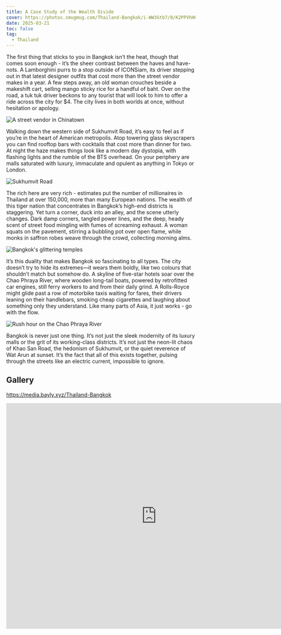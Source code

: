 ```yaml
---
title: A Case Study of the Wealth Divide
cover: https://photos.smugmug.com/Thailand-Bangkok/i-WW3Gtb7/0/K2PPVhHQVM5JnRzd3Rvwq8T2Pswq4W5ZDPvf7xG63/X3/DSC03287-X4.jpg
date: 2025-03-21
toc: false
tag:
  - Thailand
---
```


The first thing that sticks to you in Bangkok isn’t the heat, though that comes soon enough - it’s the sheer contrast between the haves and have-nots. A Lamborghini purrs to a stop outside of ICONSiam, its driver stepping out in that latest designer outfits that cost more than the street vendor makes in a year. A few steps away, an old woman crouches beside a makeshift cart, selling mango sticky rice for a handful of baht. Over on the road, a tuk tuk driver beckons to any tourist that will look to him to offer a ride across the city for $4. The city lives in both worlds at once, without hesitation or apology.

![A street vendor in Chinatown](https://photos.smugmug.com/Thailand-Bangkok/i-pTpgr2J/0/MsBQQsnBjTDRvXgQn7w3hQdhK3kqCKRdkqM3Qkn2j/X4/DSC03593-X4.jpg)

Walking down the western side of Sukhumvit Road, it’s easy to feel as if you’re in the heart of American metropolis. Atop towering glass skyscrapers you can find rooftop bars with cocktails that cost more than dinner for two. At night the haze makes things look like a modern day dystopia, with flashing lights and the rumble of the BTS overhead. On your periphery are malls saturated with luxury, immaculate and opulent as anything in Tokyo or London.

![Sukhumvit Road](https://photos.smugmug.com/Thailand-Bangkok/i-zNv4prC/0/M5t6HCJzQFkZmKQT3d9nPZbQLm9P8SJfJ9sNVVX5K/X3/DSC03547-X4.jpg)

The rich here are very rich - estimates put the number of millionaires in Thailand at over 150,000, more than many European nations. The wealth of this tiger nation that concentrates in Bangkok’s high-end districts is staggering. Yet turn a corner, duck into an alley, and the scene utterly changes. Dark damp corners, tangled power lines, and the deep, heady scent of street food mingling with fumes of screaming exhaust. A woman squats on the pavement, stirring a bubbling pot over open flame, while monks in saffron robes weave through the crowd, collecting morning alms.

![Bangkok's glittering temples](https://photos.smugmug.com/Thailand-Bangkok/i-WW3Gtb7/0/K2PPVhHQVM5JnRzd3Rvwq8T2Pswq4W5ZDPvf7xG63/X3/DSC03287-X3.jpg)

It’s this duality that makes Bangkok so fascinating to all types. The city doesn’t try to hide its extremes—it wears them boldly, like two colours that shouldn’t match but somehow do. A skyline of five-star hotels soar over the Chao Phraya River, where wooden long-tail boats, powered by retrofitted car engines, still ferry workers to and from their daily grind. A Rolls-Royce might glide past a row of motorbike taxis waiting for fares, their drivers leaning on their handlebars, smoking cheap cigarettes and laughing about something only they understand. Like many parts of Asia, it just works - go with the flow.

![Rush hour on the Chao Phraya River](https://photos.smugmug.com/Thailand/i-gJ586Jn/0/LD9dGx7FNbGsfJWGLGKk3hW5fk29jhvC8g8nv6kB4/X4/Thailand%20-%2011-X4.jpg)

Bangkok is never just one thing. It’s not just the sleek modernity of its luxury malls or the grit of its working-class districts. It’s not just the neon-lit chaos of Khao San Road, the hedonism of Sukhumvit, or the quiet reverence of Wat Arun at sunset. It’s the fact that all of this exists together, pulsing through the streets like an electric current, impossible to ignore.

## Gallery

https://media.bayly.xyz/Thailand-Bangkok

<iframe src="https://media.bayly.xyz/frame/slideshow?key=ZF5vV2&speed=3&transition=fade&autoStart=1&captions=0&navigation=0&playButton=0&randomize=0&transitionSpeed=2" width="800" height="600" frameborder="no" scrolling="no"></iframe>
